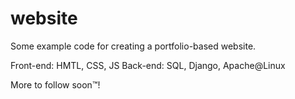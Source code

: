 # website

Some example code for creating a portfolio-based website.

Front-end: HMTL, CSS, JS
Back-end: SQL, Django, Apache@Linux

More to follow soon™!
